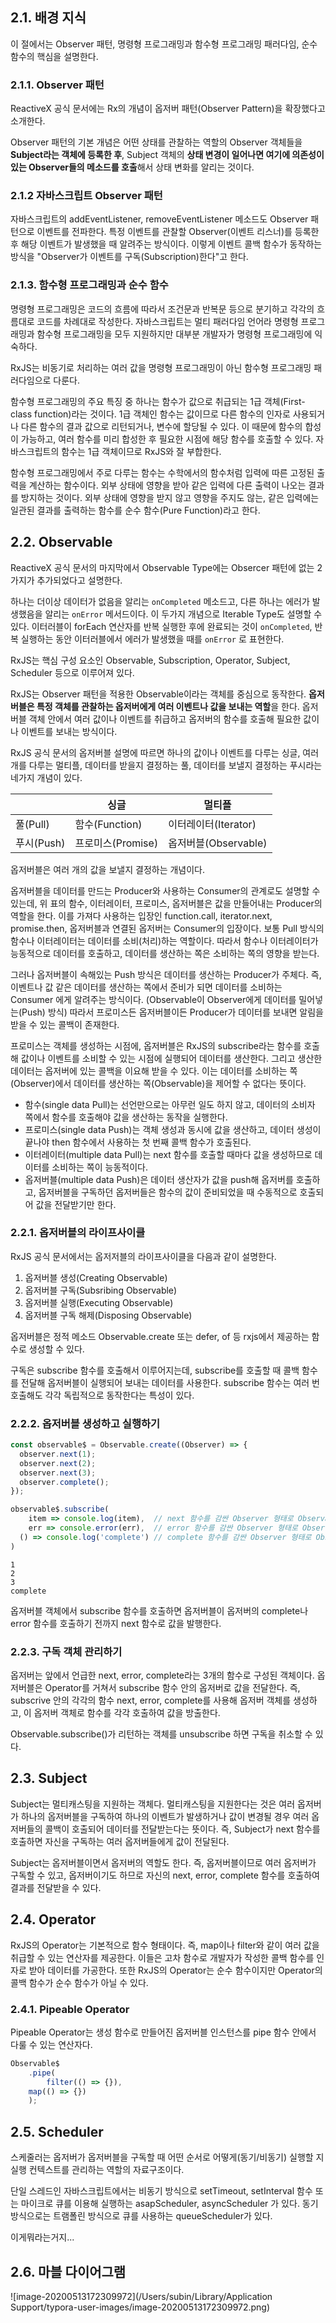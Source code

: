 ## 2.1. 배경 지식

이 절에서는 Observer 패턴,  명령형 프로그래밍과 함수형 프로그래밍 패러다임, 순수 함수의 핵심을 설명한다.

### 2.1.1. Observer 패턴

ReactiveX 공식 문서에는 Rx의 개념이 옵저버 패턴(Observer Pattern)을 확장했다고 소개한다.

Observer 패턴의 기본 개념은 어떤 상태를 관찰하는 역할의 Observer 객체들을 **Subject라는 객체에 등록한 후**, Subject 객체의 **상태 변경이 일어나면 여기에 의존성이 있는 Observer들의 메소드를 호출**해서 상태 변화를 알리는 것이다.

### 2.1.2 자바스크립트 Observer 패턴

자바스크립트의 addEventListener, removeEventListener 메소드도 Observer 패턴으로 이벤트를 전파한다. 특정 이벤트를 관찰할 Observer(이벤트 리스너)를 등록한 후 해당 이벤트가 발생했을 때 알려주는 방식이다. 이렇게 이벤트 콜백 함수가 동작하는 방식을 "Observer가 이벤트를 구독(Subscription)한다"고 한다.

### 2.1.3. 함수형 프로그래밍과 순수 함수

명령형 프로그래밍은 코드의 흐름에 따라서 조건문과 반복문 등으로 분기하고 각각의 흐름대로 코드를 차례대로 작성한다. 자바스크립트는 멀티 패러다임 언어라 명령형 프로그래밍과 함수형 프로그래밍을 모두 지원하지만 대부분 개발자가 명령형 프로그래밍에 익숙하다.

RxJS는 비동기로 처리하는 여러 값을 명령형 프로그래밍이 아닌 함수형 프로그래밍 패러다임으로 다룬다.

함수형 프로그래밍의 주요 특징 중 하나는 함수가 값으로 취급되는 1급 객체(First-class function)라는 것이다. 1급 객체인 함수는 값이므로 다른 함수의 인자로 사용되거나 다른 함수의 결과 값으로 리턴되거나, 변수에 할당될 수 있다. 이 때문에 함수의 합성이 가능하고, 여러 함수를 미리 합성한 후 필요한 시점에 해당 함수를 호출할 수 있다. 자바스크립트의 함수는 1급 객체이므로 RxJS와 잘 부합한다.

함수형 프로그래밍에서 주로 다루는 함수는 수학에서의 함수처럼 입력에 따른 고정된 출력을 계산하는 함수이다. 외부 상태에 영향을 받아 같은 입력에 다른 출력이 나오는 결과를 방지하는 것이다. 외부 상태에 영향을 받지 않고 영향을 주지도 않는, 같은 입력에는 일관된 결과를 출력하는 함수를 순수 함수(Pure Function)라고 한다.

## 2.2. Observable

ReactiveX 공식 문서의 마지막에서 Observable Type에는 Obsercer 패턴에 없는 2가지가 추가되었다고 설명한다.

하나는 더이상 데이터가 없음을 알리는 `onCompleted` 메소드고, 다른 하나는 에러가 발생했음을 알리는 `onError` 메서드이다. 이 두가지 개념으로 Iterable Type도 설명할 수 있다. 이터러블이 forEach 연산자를 반복 실행한 후에 완료되는 것이 `onCompleted`, 반복 실행하는 동안 이터러블에서 에러가 발생했을 때를 `onError` 로 표현한다.

RxJS는 핵심 구성 요소인 Observable, Subscription, Operator, Subject, Scheduler 등으로 이루어져 있다.

RxJS는 Observer 패턴을 적용한 Observable이라는 객체를 중심으로 동작한다. **옵저버블은 특정 객체를 관찰하는 옵저버에게 여러 이벤트나 값을 보내는 역할**을 한다. 옵저버블 객체 안에서 여러 값이나 이벤트를 취급하고 옵저버의 함수를 호출해 필요한 값이나 이벤트를 보내는 방식이다.

RxJS 공식 문서의 옵저버블 설명에 따르면 하나의 값이나 이벤트를 다루는 싱글, 여러 개를 다루는 멀티플, 데이터를 받을지 결정하는 풀, 데이터를 보낼지 결정하는 푸시라는 네가지 개념이 있다.

|            | 싱글              | 멀티플               |
| ---------- | ----------------- | -------------------- |
| 풀(Pull)   | 함수(Function)    | 이터레이터(Iterator) |
| 푸시(Push) | 프로미스(Promise) | 옵저버블(Observable) |

옵저버블은 여러 개의 값을 보낼지 결정하는 개념이다.

옵저버블을 데이터를 만드는 Producer와 사용하는 Consumer의 관계로도 설명할 수 있는데, 위 표의 함수, 이터레이터, 프로미스, 옵저버블은 값을 만들어내는 Producer의 역할을 한다. 이를 가져다 사용하는 입장인 function.call, iterator.next, promise.then, 옵저버블과 연결된 옵저버는 Consumer의 입장이다. 보통 Pull 방식의 함수나 이터레이터는 데이터를 소비(처리)하는 역할이다. 따라서 함수나 이터레이터가 능동적으로 데이터를 호출하고, 데이터를 생산하는 쪽은 소비하는 쪽의 영향을 받는다.

그러나 옵저버블이 속해있는 Push 방식은 데이터를 생산하는 Producer가 주체다. 즉, 이벤트나 값 같은 데이터를 생산하는 쪽에서 준비가 되면 데이터를 소비하는 Consumer 에게 알려주는 방식이다.  (Observable이 Observer에게 데이터를 밀어넣는(Push) 방식) 따라서 프로미스든 옵저버블이든 Producer가 데이터를 보내면 알림을 받을 수 있는 콜백이 존재한다.

프로미스는 객체를 생성하는 시점에, 옵저버블은 RxJS의 subscribe라는 함수를 호출해 값이나 이벤트를 소비할 수 있는 시점에 실행되어 데이터를 생산한다. 그리고 생산한 데이터는 옵저버에 있는 콜백을 이요해 받을 수 있다. 이는 데이터를 소비하는 쪽(Observer)에서 데이터를 생산하는 쪽(Observable)을 제어할 수 없다는 뜻이다.

- 함수(single data Pull)는 선언만으로는 아무런 일도 하지 않고, 데이터의 소비자 쪽에서 함수를 호출해야 값을 생산하는 동작을 실행한다.
- 프로미스(single data Push)는 객체 생성과 동시에 값을 생산하고, 데이터 생성이 끝나야 then 함수에서 사용하는 첫 번째 콜백 함수가 호출된다.
- 이터레이터(multiple data Pull)는 next 함수를 호출할 때마다 값을 생성하므로 데이터를 소비하는 쪽이 능동적이다.
- 옵저버블(multiple data Push)은 데이터 생산자가 값을 push해 옵저버를 호출하고, 옵저버블을 구독하던 옵저버들은 함수의 값이 준비되었을 때 수동적으로 호출되어 값을 전달받기만 한다.

### 2.2.1. 옵저버블의 라이프사이클

RxJS 공식 문서에서는 옵저저블의 라이프사이클을 다음과 같이 설명한다.

1. 옵저버블 생성(Creating Observable)
2. 옵저버블 구독(Subsribing Observable)
3. 옵저버블 실행(Executing Observable)
4. 옵저버블 구독 해제(Disposing Observable)

옵저버블은 정적 메소드 Observable.create 또는 defer, of 등 rxjs에서 제공하는 함수로 생성할 수 있다.

구독은 subscribe 함수를 호출해서 이루어지는데, subscribe를 호출할 때 콜백 함수를 전달해 옵저버블이 실행되어 보내는 데이터를 사용한다. subscribe 함수는 여러 번 호출해도 각각 독립적으로 동작한다는 특성이 있다.

### 2.2.2. 옵저버블 생성하고 실행하기

```typescript
const observable$ = Observable.create((Observer) => {
  observer.next(1);
  observer.next(2);
  observer.next(3);
  observer.complete();
});

observable$.subscribe(
	item => console.log(item),	// next 함수를 감싼 Observer 형태로 Observable에 전달된다.
	err => console.error(err),	// error 함수를 감싼 Observer 형태로 Observable에 전달된다.
  () => console.log('complete')	// complete 함수를 감싼 Observer 형태로 Observable에 전달된다.
)
```

```pseudocode
1
2
3
complete
```

옵저버블 객체에서 subscribe 함수를 호출하면 옵저버블이 옵저버의 complete나 error 함수를 호출하기 전까지 next 함수로 값을 발행한다.

### 2.2.3. 구독 객체 관리하기

옵저버는 앞에서 언급한 next, error, complete라는 3개의 함수로 구성된 객체이다. 옵저버블은 Operator를 거쳐서 subscribe 함수 안의 옵저버로 값을 전달한다. 즉, subscrive 안의 각각의 함수 next, error, complete를 사용해 옵저버 객체를 생성하고, 이 옵저버 객체로 함수를 각각 호출하여 값을 방출한다.

Observable.subscribe()가 리턴하는 객체를 unsubscribe 하면 구독을 취소할 수 있다.

## 2.3. Subject

Subject는 멀티캐스팅을 지원하는 객체다. 멀티캐스팅을 지원한다는 것은 여러 옵저버가 하나의 옵저버블을 구독하여 하나의 이벤트가 발생하거나 값이 변경될 경우 여러 옵저버들의 콜백이 호출되어 데이터를 전달받는다는 뜻이다. 즉, Subject가 next 함수를 호출하면 자신을 구독하는 여러 옵저버들에게 값이 전달된다.

Subject는 옵저버블이면서 옵저버의 역할도 한다. 즉, 옵저버블이므로 여러 옵저버가 구독할 수 있고, 옵저버이기도 하므로 자신의 next, error, complete 함수를 호출하여 결과를 전달받을 수 있다.

## 2.4. Operator

RxJS의 Operator는 기본적으로 함수 형태이다. 즉, map이나 filter와 같이 여러 값을 취급할 수 있는 연산자를 제공한다. 이들은 고차 함수로 개발자가 작성한 콜백 함수를 인자로 받아 데이터를 가공한다. 또한 RxJS의 Operator는 순수 함수이지만 Operator의 콜백 함수가 순수 함수가 아닐 수 있다.

### 2.4.1. Pipeable Operator

Pipeable Operator는 생성 함수로 만들어진 옵저버블 인스턴스를 pipe 함수 안에서 다룰 수 있는 연산자다.

```typescript
Observable$
	.pipe(
		filter(() => {}),
    map(() => {})
	);
```

## 2.5. Scheduler

스케줄러는 옵저버가 옵저버블을 구독할 때 어떤 순서로 어떻게(동기/비동기) 실행할 지 실행 컨텍스트를 관리하는 역할의 자료구조이다.

단일 스레드인 자바스크립트에서는 비동기 방식으로 setTimeout, setInterval 함수 또는 마이크로 큐를 이용해 실행하는 asapScheduler, asyncScheduler 가 있다. 동기 방식으로는 트램폴린 방식으로 큐를 사용하는 queueScheduler가 있다.

이게뭐라는거지...

## 2.6. 마블 다이어그램

![image-20200513172309972](/Users/subin/Library/Application Support/typora-user-images/image-20200513172309972.png)

















































